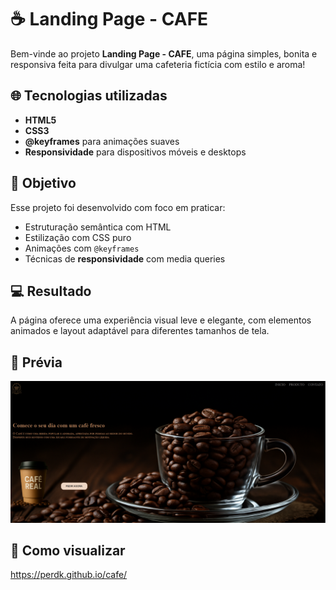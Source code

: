 # ☕ Landing Page - CAFE

Bem-vinde ao projeto **Landing Page - CAFE**, uma página simples, bonita e responsiva feita para divulgar uma cafeteria fictícia com estilo e aroma!

## 🌐 Tecnologias utilizadas

- **HTML5**
- **CSS3**
- **@keyframes** para animações suaves
- **Responsividade** para dispositivos móveis e desktops

## 🎯 Objetivo

Esse projeto foi desenvolvido com foco em praticar:
- Estruturação semântica com HTML
- Estilização com CSS puro
- Animações com `@keyframes`
- Técnicas de **responsividade** com media queries

## 💻 Resultado

A página oferece uma experiência visual leve e elegante, com elementos animados e layout adaptável para diferentes tamanhos de tela.

## 📸 Prévia

![Preview da Landing Page](./img/PROJETO-IMG.png)

## 🚀 Como visualizar

https://perdk.github.io/cafe/

